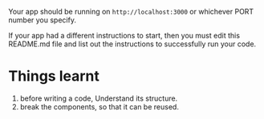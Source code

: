 
Your app should be running on `http://localhost:3000` or whichever PORT number you specify.

If your app had a different instructions to start, then you must edit this README.md file and list out the instructions to successfully run your code.


# Things learnt
1. before writing a code, Understand its structure.
2. break the components, so that it can be reused.
